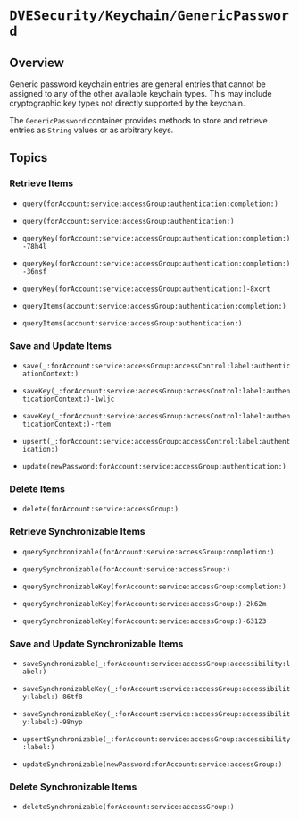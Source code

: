 # ``DVESecurity/Keychain/GenericPassword``

## Overview

Generic password keychain entries are general entries that cannot be assigned to any of the other available keychain types.
This may include cryptographic key types not directly supported by the keychain.

The ``GenericPassword`` container provides methods to store and retrieve entries as `String` values or as arbitrary keys.

## Topics

### Retrieve Items
- ``query(forAccount:service:accessGroup:authentication:completion:)``
- ``query(forAccount:service:accessGroup:authentication:)``

- ``queryKey(forAccount:service:accessGroup:authentication:completion:)-78h4l``
- ``queryKey(forAccount:service:accessGroup:authentication:completion:)-36nsf``
- ``queryKey(forAccount:service:accessGroup:authentication:)-8xcrt``

- ``queryItems(account:service:accessGroup:authentication:completion:)``
- ``queryItems(account:service:accessGroup:authentication:)``

### Save and Update Items
- ``save(_:forAccount:service:accessGroup:accessControl:label:authenticationContext:)``
- ``saveKey(_:forAccount:service:accessGroup:accessControl:label:authenticationContext:)-1wljc``
- ``saveKey(_:forAccount:service:accessGroup:accessControl:label:authenticationContext:)-rtem``

- ``upsert(_:forAccount:service:accessGroup:accessControl:label:authentication:)``

- ``update(newPassword:forAccount:service:accessGroup:authentication:)``

### Delete Items
- ``delete(forAccount:service:accessGroup:)``

### Retrieve Synchronizable Items
- ``querySynchronizable(forAccount:service:accessGroup:completion:)``
- ``querySynchronizable(forAccount:service:accessGroup:)``

- ``querySynchronizableKey(forAccount:service:accessGroup:completion:)``
- ``querySynchronizableKey(forAccount:service:accessGroup:)-2k62m``
- ``querySynchronizableKey(forAccount:service:accessGroup:)-63123``

### Save and Update Synchronizable Items
- ``saveSynchronizable(_:forAccount:service:accessGroup:accessibility:label:)``

- ``saveSynchronizableKey(_:forAccount:service:accessGroup:accessibility:label:)-86tf8``
- ``saveSynchronizableKey(_:forAccount:service:accessGroup:accessibility:label:)-98nyp``

- ``upsertSynchronizable(_:forAccount:service:accessGroup:accessibility:label:)``

- ``updateSynchronizable(newPassword:forAccount:service:accessGroup:)``

### Delete Synchronizable Items
- ``deleteSynchronizable(forAccount:service:accessGroup:)``
